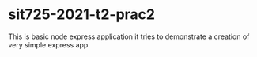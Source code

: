 # sit725-2021-t2-prac2

This is  basic node express application it tries to demonstrate a creation of very simple express app 

